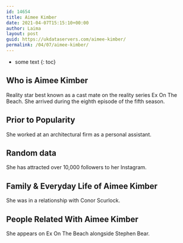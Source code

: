 ```yaml
---
id: 14654
title: Aimee Kimber
date: 2021-04-07T15:15:10+00:00
author: Laima
layout: post
guid: https://ukdataservers.com/aimee-kimber/
permalink: /04/07/aimee-kimber/
---
```


* some text
{: toc}


## Who is Aimee Kimber
                  
                  
                  
Reality star best known as a cast mate on the reality series Ex On The Beach. She arrived during the eighth episode of the fifth season.
                  
              
            
              
            
                
                
                
## Prior to Popularity
                  
                  
                  
She worked at an architectural firm as a personal assistant.
                  
              
            
              
            
                
                
                
## Random data
                  
                  
                  
She has attracted over 10,000 followers to her Instagram.
                  
              
            
              
            
                
                
                
## Family & Everyday Life of Aimee Kimber
                  
                  
                  
She was in a relationship with Conor Scurlock.
                  
              
            
              
            
                
                
                
## People Related With Aimee Kimber
                  
                  
                  
She appears on Ex On The Beach alongside Stephen Bear.
                  
              
            
              
            
                
              
            
              
              
            
            
              
            
          
          
          